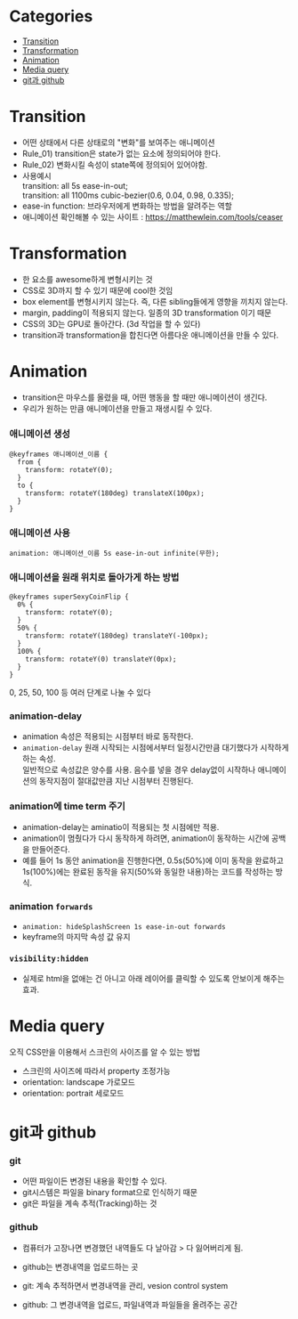 # Categories
- [Transition](#transition)
- [Transformation](#transformation)
- [Animation](#animation)
- [Media query](#media-query)
- [git과 github](#git과-github)

# Transition

- 어떤 상태에서 다른 상태로의 "변화"를 보여주는 애니메이션
- Rule_01) transition은 state가 없는 요소에 정의되어야 한다.
- Rule_02) 변화시킬 속성이 state쪽에 정의되어 있어야함.
- 사용예시  
     transition: all 5s ease-in-out;  
     transition: all 1100ms cubic-bezier(0.6, 0.04, 0.98, 0.335);  
- ease-in function: 브라우저에게 변화하는 방법을 알려주는 역할
- 애니메이션 확인해볼 수 있는 사이트 : https://matthewlein.com/tools/ceaser

# Transformation

- 한 요소를 awesome하게 변형시키는 것
- CSS로 3D까지 할 수 있기 때문에 cool한 것임
- box element를 변형시키지 않는다. 즉, 다른 sibling들에게 영향을 끼치지 않는다.
- margin, padding이 적용되지 않는다. 일종의 3D transformation 이기 때문
- CSS의 3D는 GPU로 돌아간다. (3d 작업을 할 수 있다)
- transition과 transformation을 합친다면 아름다운 애니메이션을 만들 수 있다.

# Animation

- transition은 마우스를 올렸을 때, 어떤 행동을 할 때만 애니메이션이 생긴다.
- 우리가 원하는 만큼 애니메이션을 만들고 재생시킬 수 있다.


### 애니메이션 생성

```
@keyframes 애니메이션_이름 {
  from {
    transform: rotateY(0);
  }
  to {
    transform: rotateY(180deg) translateX(100px);
  }
}
```

### 애니메이션 사용

```
animation: 애니메이션_이름 5s ease-in-out infinite(무한);
```

### 애니메이션을 원래 위치로 돌아가게 하는 방법

```
@keyframes superSexyCoinFlip {
  0% {
    transform: rotateY(0);
  }
  50% {
    transform: rotateY(180deg) translateY(-100px);
  }
  100% {
    transform: rotateY(0) translateY(0px);
  }
}
```
0, 25, 50, 100 등 여러 단계로 나눌 수 있다

### animation-delay

- animation 속성은 적용되는 시점부터 바로 동작한다.
- `animation-delay` 원래 시작되는 시점에서부터 일정시간만큼 대기했다가 시작하게 하는 속성.  
   일반적으로 속성값은 양수를 사용. 음수를 넣을 경우 delay없이 시작하나 애니메이션의 동작지점이 절대값만큼 지난 시점부터 진행된다.

### animation에 time term 주기
- animation-delay는 aminatio이 적용되는 첫 시점에만 적용.
- animation이 멈췄다가 다시 동작하게 하려면, animation이 동작하는 시간에 공백을 만들어준다.
- 예를 들어 1s 동안 animation을 진행한다면, 0.5s(50%)에 이미 동작을 완료하고 1s(100%)에는 완료된 동작을 유지(50%와 동일한 내용)하는 코드를 작성하는 방식.

### animation `forwards`
- `animation: hideSplashScreen 1s ease-in-out forwards`
- keyframe의 마지막 속성 값 유지

### `visibility:hidden`
- 실제로 html을 없애는 건 아니고 아래 레이어를 클릭할 수 있도록 안보이게 해주는 효과.

# Media query

오직 CSS만을 이용해서 스크린의 사이즈를 알 수 있는 방법  

- 스크린의 사이즈에 따라서 property 조정가능
- orientation: landscape 가로모드
- orientation: portrait 세로모드


# git과 github

### git

- 어떤 파일이든 변경된 내용을 확인할 수 있다.
- git시스템은 파일을 binary format으로 인식하기 때문
- git은 파일을 계속 추적(Tracking)하는 것

### github

- 컴퓨터가 고장나면 변경했던 내역들도 다 날아감 > 다 잃어버리게 됨.
- github는 변경내역을 업로드하는 곳

- git: 계속 추적하면서 변경내역을 관리, vesion control system
- github: 그 변경내역을 업로드, 파일내역과 파일들을 올려주는 공간
